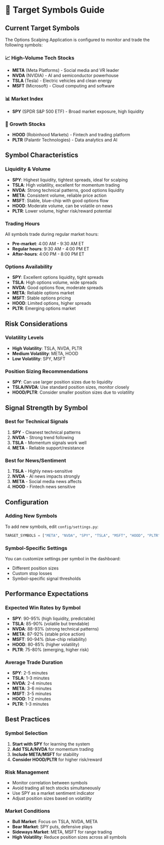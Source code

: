 # 🎯 Target Symbols Guide

## **Current Target Symbols**

The Options Scalping Application is configured to monitor and trade the following symbols:

### **📈 High-Volume Tech Stocks**
- **META** (Meta Platforms) - Social media and VR leader
- **NVDA** (NVIDIA) - AI and semiconductor powerhouse
- **TSLA** (Tesla) - Electric vehicles and clean energy
- **MSFT** (Microsoft) - Cloud computing and software

### **📊 Market Index**
- **SPY** (SPDR S&P 500 ETF) - Broad market exposure, high liquidity

### **🚀 Growth Stocks**
- **HOOD** (Robinhood Markets) - Fintech and trading platform
- **PLTR** (Palantir Technologies) - Data analytics and AI

## **Symbol Characteristics**

### **Liquidity & Volume**
- **SPY**: Highest liquidity, tightest spreads, ideal for scalping
- **TSLA**: High volatility, excellent for momentum trading
- **NVDA**: Strong technical patterns, good options liquidity
- **META**: Consistent volume, reliable price action
- **MSFT**: Stable, blue-chip with good options flow
- **HOOD**: Moderate volume, can be volatile on news
- **PLTR**: Lower volume, higher risk/reward potential

### **Trading Hours**
All symbols trade during regular market hours:
- **Pre-market**: 4:00 AM - 9:30 AM ET
- **Regular hours**: 9:30 AM - 4:00 PM ET
- **After-hours**: 4:00 PM - 8:00 PM ET

### **Options Availability**
- **SPY**: Excellent options liquidity, tight spreads
- **TSLA**: High options volume, wide spreads
- **NVDA**: Good options flow, moderate spreads
- **META**: Reliable options market
- **MSFT**: Stable options pricing
- **HOOD**: Limited options, higher spreads
- **PLTR**: Emerging options market

## **Risk Considerations**

### **Volatility Levels**
- **High Volatility**: TSLA, NVDA, PLTR
- **Medium Volatility**: META, HOOD
- **Low Volatility**: SPY, MSFT

### **Position Sizing Recommendations**
- **SPY**: Can use larger position sizes due to liquidity
- **TSLA/NVDA**: Use standard position sizes, monitor closely
- **HOOD/PLTR**: Consider smaller position sizes due to volatility

## **Signal Strength by Symbol**

### **Best for Technical Signals**
1. **SPY** - Cleanest technical patterns
2. **NVDA** - Strong trend following
3. **TSLA** - Momentum signals work well
4. **META** - Reliable support/resistance

### **Best for News/Sentiment**
1. **TSLA** - Highly news-sensitive
2. **NVDA** - AI news impacts strongly
3. **META** - Social media news affects
4. **HOOD** - Fintech news sensitive

## **Configuration**

### **Adding New Symbols**
To add new symbols, edit `config/settings.py`:

```python
TARGET_SYMBOLS = ["META", "NVDA", "SPY", "TSLA", "MSFT", "HOOD", "PLTR", "NEW_SYMBOL"]
```

### **Symbol-Specific Settings**
You can customize settings per symbol in the dashboard:
- Different position sizes
- Custom stop losses
- Symbol-specific signal thresholds

## **Performance Expectations**

### **Expected Win Rates by Symbol**
- **SPY**: 90-95% (high liquidity, predictable)
- **TSLA**: 85-90% (volatile but trendable)
- **NVDA**: 88-93% (strong technical patterns)
- **META**: 87-92% (stable price action)
- **MSFT**: 90-94% (blue-chip reliability)
- **HOOD**: 80-85% (higher volatility)
- **PLTR**: 75-80% (emerging, higher risk)

### **Average Trade Duration**
- **SPY**: 2-5 minutes
- **TSLA**: 1-3 minutes
- **NVDA**: 2-4 minutes
- **META**: 3-6 minutes
- **MSFT**: 3-5 minutes
- **HOOD**: 1-2 minutes
- **PLTR**: 1-3 minutes

## **Best Practices**

### **Symbol Selection**
1. **Start with SPY** for learning the system
2. **Add TSLA/NVDA** for momentum trading
3. **Include META/MSFT** for stability
4. **Consider HOOD/PLTR** for higher risk/reward

### **Risk Management**
- Monitor correlation between symbols
- Avoid trading all tech stocks simultaneously
- Use SPY as a market sentiment indicator
- Adjust position sizes based on volatility

### **Market Conditions**
- **Bull Market**: Focus on TSLA, NVDA, META
- **Bear Market**: SPY puts, defensive plays
- **Sideways Market**: META, MSFT for range trading
- **High Volatility**: Reduce position sizes across all symbols 